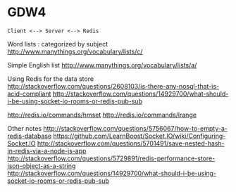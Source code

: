 GDW4
====

    Client <--> Server <--> Redis

Word lists : categorized by subject
http://www.manythings.org/vocabulary/lists/c/

Simple English list
http://www.manythings.org/vocabulary/lists/a/

Using Redis for the data store
http://stackoverflow.com/questions/2608103/is-there-any-nosql-that-is-acid-compliant
http://stackoverflow.com/questions/14929700/what-should-i-be-using-socket-io-rooms-or-redis-pub-sub

http://redis.io/commands/hmset
http://redis.io/commands/lrange

Other notes
http://stackoverflow.com/questions/5756067/how-to-empty-a-redis-database
https://github.com/LearnBoost/Socket.IO/wiki/Configuring-Socket.IO
http://stackoverflow.com/questions/5701491/save-nested-hash-in-redis-via-a-node-js-app
http://stackoverflow.com/questions/5729891/redis-performance-store-json-object-as-a-string
http://stackoverflow.com/questions/14929700/what-should-i-be-using-socket-io-rooms-or-redis-pub-sub
